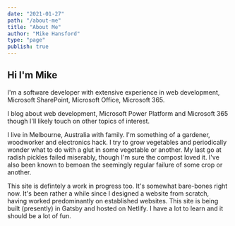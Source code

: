 ```yaml
---
date: "2021-01-27"
path: "/about-me"
title: "About Me"
author: "Mike Hansford"
type: "page"
publish: true
---
```

## Hi I'm Mike

I'm a software developer with extensive experience in web development, Microsoft SharePoint, Microsoft Office, Microsoft 365.

I blog about web development, Microsoft Power Platform and Microsoft 365 though I'll likely touch on other topics of interest. 

I live in Melbourne, Australia with family. I'm something of a gardener, woodworker and electronics hack.
I try to grow vegetables and periodically wonder what
to do with a glut in some vegetable or another. My last go at radish pickles failed miserably, though I'm sure the
compost loved it. I've also been known to bemoan the seemingly regular failure of some crop or another.

This site is defintely a work in progress too. It's somewhat bare-bones right now. 
It's been rather a while since I designed a website from scratch, having worked predominantly on established websites.
This site is being built (presently) in Gatsby and hosted on Netlify. I have a lot to learn and it should be a lot of fun.

